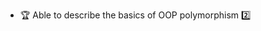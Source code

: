* <span id="outcome-polymorphism-basics-one">:trophy: Able to describe the basics of OOP polymorphism :two:</span>

